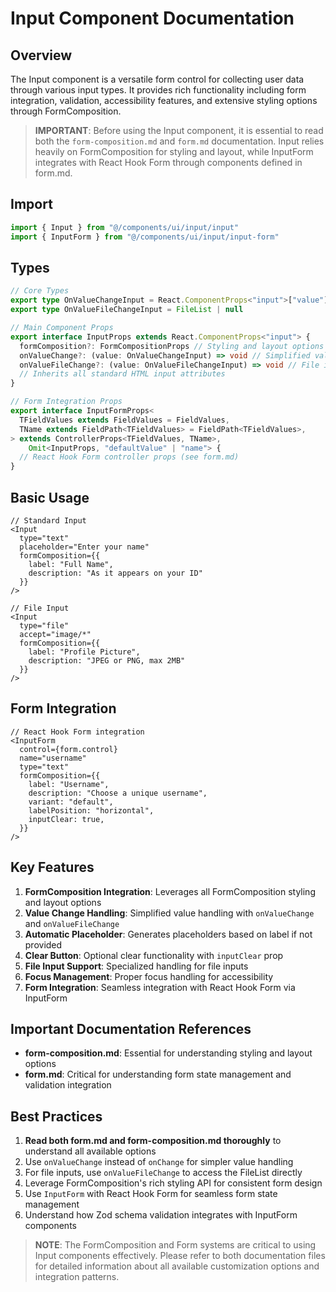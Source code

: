 # Input Component Documentation

## Overview

The Input component is a versatile form control for collecting user data through various input types. It provides rich functionality including form integration, validation, accessibility features, and extensive styling options through FormComposition.

> **IMPORTANT**: Before using the Input component, it is essential to read both the `form-composition.md` and `form.md` documentation. Input relies heavily on FormComposition for styling and layout, while InputForm integrates with React Hook Form through components defined in form.md.

## Import

```typescript
import { Input } from "@/components/ui/input/input"
import { InputForm } from "@/components/ui/input/input-form"
```

## Types

```typescript
// Core Types
export type OnValueChangeInput = React.ComponentProps<"input">["value"]
export type OnValueFileChangeInput = FileList | null

// Main Component Props
export interface InputProps extends React.ComponentProps<"input"> {
  formComposition?: FormCompositionProps // Styling and layout options (see form-composition.md)
  onValueChange?: (value: OnValueChangeInput) => void // Simplified value change handler
  onValueFileChange?: (value: OnValueFileChangeInput) => void // File input value handler
  // Inherits all standard HTML input attributes
}

// Form Integration Props
export interface InputFormProps<
  TFieldValues extends FieldValues = FieldValues,
  TName extends FieldPath<TFieldValues> = FieldPath<TFieldValues>,
> extends ControllerProps<TFieldValues, TName>,
    Omit<InputProps, "defaultValue" | "name"> {
  // React Hook Form controller props (see form.md)
}
```

## Basic Usage

```tsx
// Standard Input
<Input
  type="text"
  placeholder="Enter your name"
  formComposition={{
    label: "Full Name",
    description: "As it appears on your ID"
  }}
/>

// File Input
<Input
  type="file"
  accept="image/*"
  formComposition={{
    label: "Profile Picture",
    description: "JPEG or PNG, max 2MB"
  }}
/>
```

## Form Integration

```tsx
// React Hook Form integration
<InputForm
  control={form.control}
  name="username"
  type="text"
  formComposition={{
    label: "Username",
    description: "Choose a unique username",
    variant: "default",
    labelPosition: "horizontal",
    inputClear: true,
  }}
/>
```

## Key Features

1. **FormComposition Integration**: Leverages all FormComposition styling and layout options
2. **Value Change Handling**: Simplified value handling with `onValueChange` and `onValueFileChange`
3. **Automatic Placeholder**: Generates placeholders based on label if not provided
4. **Clear Button**: Optional clear functionality with `inputClear` prop
5. **File Input Support**: Specialized handling for file inputs
6. **Focus Management**: Proper focus handling for accessibility
7. **Form Integration**: Seamless integration with React Hook Form via InputForm

## Important Documentation References

- **form-composition.md**: Essential for understanding styling and layout options
- **form.md**: Critical for understanding form state management and validation integration

## Best Practices

1. **Read both form.md and form-composition.md thoroughly** to understand all available options
2. Use `onValueChange` instead of `onChange` for simpler value handling
3. For file inputs, use `onValueFileChange` to access the FileList directly
4. Leverage FormComposition's rich styling API for consistent form design
5. Use `InputForm` with React Hook Form for seamless form state management
6. Understand how Zod schema validation integrates with InputForm components

> **NOTE**: The FormComposition and Form systems are critical to using Input components effectively. Please refer to both documentation files for detailed information about all available customization options and integration patterns.
